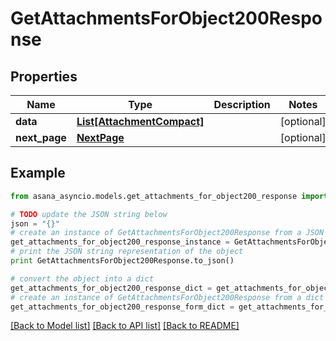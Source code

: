 # GetAttachmentsForObject200Response


## Properties

Name | Type | Description | Notes
------------ | ------------- | ------------- | -------------
**data** | [**List[AttachmentCompact]**](AttachmentCompact.md) |  | [optional] 
**next_page** | [**NextPage**](NextPage.md) |  | [optional] 

## Example

```python
from asana_asyncio.models.get_attachments_for_object200_response import GetAttachmentsForObject200Response

# TODO update the JSON string below
json = "{}"
# create an instance of GetAttachmentsForObject200Response from a JSON string
get_attachments_for_object200_response_instance = GetAttachmentsForObject200Response.from_json(json)
# print the JSON string representation of the object
print GetAttachmentsForObject200Response.to_json()

# convert the object into a dict
get_attachments_for_object200_response_dict = get_attachments_for_object200_response_instance.to_dict()
# create an instance of GetAttachmentsForObject200Response from a dict
get_attachments_for_object200_response_form_dict = get_attachments_for_object200_response.from_dict(get_attachments_for_object200_response_dict)
```
[[Back to Model list]](../README.md#documentation-for-models) [[Back to API list]](../README.md#documentation-for-api-endpoints) [[Back to README]](../README.md)


